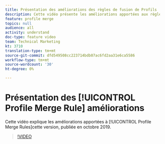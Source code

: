 ```yaml
---
title: Présentation des améliorations des règles de fusion de Profils
description: Cette vidéo présente les améliorations apportées aux règles de fusion de Profils, publiées en octobre 2019.
feature: profile merge
topics: null
audience: all
activity: understand
doc-type: feature video
team: Technical Marketing
kt: 3710
translation-type: tm+mt
source-git-commit: dfd549508cc223714bdb07ac6fd2aa31e6ca5586
workflow-type: tm+mt
source-wordcount: '30'
ht-degree: 0%

---
```



# Présentation des [!UICONTROL Profile Merge Rule] améliorations

Cette vidéo explique les améliorations apportées à [!UICONTROL Profile Merge Rules]cette version, publiée en octobre 2019.

>[!VIDEO](https://video.tv.adobe.com/v/28976/?quality=12)
